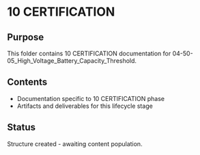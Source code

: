 # 10 CERTIFICATION

## Purpose
This folder contains 10 CERTIFICATION documentation for 04-50-05_High_Voltage_Battery_Capacity_Threshold.

## Contents
- Documentation specific to 10 CERTIFICATION phase
- Artifacts and deliverables for this lifecycle stage

## Status
Structure created - awaiting content population.
